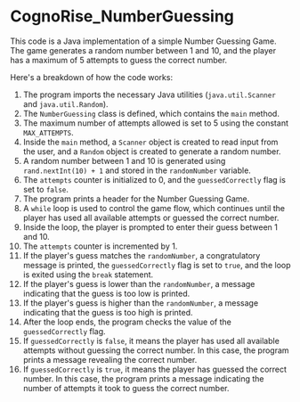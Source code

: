 # CognoRise_NumberGuessing
This code is a Java implementation of a simple Number Guessing Game. The game generates a random number between 1 and 10, and the player has a maximum of 5 attempts to guess the correct number.

Here's a breakdown of how the code works:

1. The program imports the necessary Java utilities (`java.util.Scanner` and `java.util.Random`).
2. The `NumberGuessing` class is defined, which contains the `main` method.
3. The maximum number of attempts allowed is set to 5 using the constant `MAX_ATTEMPTS`.
4. Inside the `main` method, a `Scanner` object is created to read input from the user, and a `Random` object is created to generate a random number.
5. A random number between 1 and 10 is generated using `rand.nextInt(10) + 1` and stored in the `randomNumber` variable.
6. The `attempts` counter is initialized to 0, and the `guessedCorrectly` flag is set to `false`.
7. The program prints a header for the Number Guessing Game.
8. A `while` loop is used to control the game flow, which continues until the player has used all available attempts or guessed the correct number.
9. Inside the loop, the player is prompted to enter their guess between 1 and 10.
10. The `attempts` counter is incremented by 1.
11. If the player's guess matches the `randomNumber`, a congratulatory message is printed, the `guessedCorrectly` flag is set to `true`, and the loop is exited using the `break` statement.
12. If the player's guess is lower than the `randomNumber`, a message indicating that the guess is too low is printed.
13. If the player's guess is higher than the `randomNumber`, a message indicating that the guess is too high is printed.
14. After the loop ends, the program checks the value of the `guessedCorrectly` flag.
15. If `guessedCorrectly` is `false`, it means the player has used all available attempts without guessing the correct number. In this case, the program prints a message revealing the correct number.
16. If `guessedCorrectly` is `true`, it means the player has guessed the correct number. In this case, the program prints a message indicating the number of attempts it took to guess the correct number.
